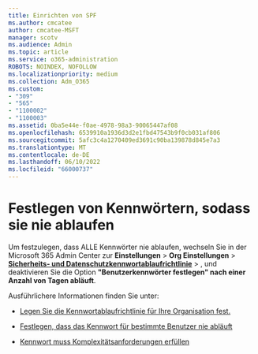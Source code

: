 ```yaml
---
title: Einrichten von SPF
ms.author: cmcatee
author: cmcatee-MSFT
manager: scotv
ms.audience: Admin
ms.topic: article
ms.service: o365-administration
ROBOTS: NOINDEX, NOFOLLOW
ms.localizationpriority: medium
ms.collection: Adm_O365
ms.custom:
- "309"
- "565"
- "1100002"
- "1100003"
ms.assetid: 0ba5e44e-f0ae-4978-98a3-90065447af08
ms.openlocfilehash: 6539910a1936d3d2e1fbd47543b9f0cb031af806
ms.sourcegitcommit: 5afc3c4a1270409ed3691c90ba139878d845e7a3
ms.translationtype: MT
ms.contentlocale: de-DE
ms.lasthandoff: 06/10/2022
ms.locfileid: "66000737"
---
```

# <a name="set-passwords-to-never-expire"></a>Festlegen von Kennwörtern, sodass sie nie ablaufen

Um festzulegen, dass ALLE Kennwörter nie ablaufen, wechseln Sie in der Microsoft 365 Admin Center zur **Einstellungen** >  **Org Einstellungen** >  [**Sicherheits- und Datenschutzkennwortablaufrichtlinie**](https://admin.microsoft.com/AdminPortal/Home?ref=Settings/SecurityPrivacy) > , und deaktivieren Sie die Option **"Benutzerkennwörter festlegen" nach einer Anzahl von Tagen abläuft**.[](https://portal.microsoft.com/Adminportal/Home#/Settings/SecurityPrivacy/:/Settings/L1/PasswordPolicy)
  
Ausführlichere Informationen finden Sie unter:

- [Legen Sie die Kennwortablaufrichtlinie für Ihre Organisation fest.](https://docs.microsoft.com/microsoft-365/admin/manage/set-password-expiration-policy)
  
- [Festlegen, dass das Kennwort für bestimmte Benutzer nie abläuft](https://docs.microsoft.com/microsoft-365/admin/add-users/set-password-to-never-expire)

- [Kennwort muss Komplexitätsanforderungen erfüllen](https://docs.microsoft.com/windows/security/threat-protection/security-policy-settings/password-must-meet-complexity-requirements)
  